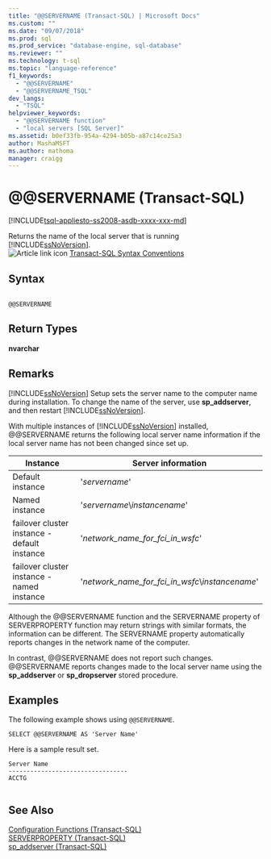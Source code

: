 ```yaml
---
title: "@@SERVERNAME (Transact-SQL) | Microsoft Docs"
ms.custom: ""
ms.date: "09/07/2018"
ms.prod: sql
ms.prod_service: "database-engine, sql-database"
ms.reviewer: ""
ms.technology: t-sql
ms.topic: "language-reference"
f1_keywords: 
  - "@@SERVERNAME"
  - "@@SERVERNAME_TSQL"
dev_langs: 
  - "TSQL"
helpviewer_keywords: 
  - "@@SERVERNAME function"
  - "local servers [SQL Server]"
ms.assetid: b0ef33fb-954a-4294-b05b-a87c14ce25a3
author: MashaMSFT
ms.author: mathoma
manager: craigg
---
```

# &#x40;&#x40;SERVERNAME (Transact-SQL)
[!INCLUDE[tsql-appliesto-ss2008-asdb-xxxx-xxx-md](../../includes/tsql-appliesto-ss2008-asdb-xxxx-xxx-md.md)]

  Returns the name of the local server that is running [!INCLUDE[ssNoVersion](../../includes/ssnoversion-md.md)].  
 ![Article link icon](../../database-engine/configure-windows/media/topic-link.gif "Topic link icon") [Transact-SQL Syntax Conventions](../../t-sql/language-elements/transact-sql-syntax-conventions-transact-sql.md)  
  
## Syntax  
  
```  
  
@@SERVERNAME  
```  
  
## Return Types  
 **nvarchar**  
  
## Remarks  
 [!INCLUDE[ssNoVersion](../../includes/ssnoversion-md.md)] Setup sets the server name to the computer name during installation. To change the name of the server, use **sp_addserver**, and then restart [!INCLUDE[ssNoVersion](../../includes/ssnoversion-md.md)].  
  
 With multiple instances of [!INCLUDE[ssNoVersion](../../includes/ssnoversion-md.md)] installed, @@SERVERNAME returns the following local server name information if the local server name has not been changed since set up.  
  
|Instance|Server information|  
|--------------|------------------------|  
|Default instance|'*servername*'|  
|Named instance|'*servername*\\*instancename*'|  
|failover cluster instance - default instance|'*network_name_for_fci_in_wsfc*'|  
|failover cluster instance - named instance|'*network_name_for_fci_in_wsfc*\\*instancename*'|  
  
 Although the @@SERVERNAME function and the SERVERNAME property of SERVERPROPERTY function may return strings with similar formats, the information can be different. The SERVERNAME property automatically reports changes in the network name of the computer.  
  
 In contrast, @@SERVERNAME does not report such changes. @@SERVERNAME reports changes made to the local server name using the **sp_addserver** or **sp_dropserver** stored procedure.  
  
## Examples  
 The following example shows using `@@SERVERNAME`.  
  
```  
SELECT @@SERVERNAME AS 'Server Name'  
```  
  
 Here is a sample result set.  
  
```  
Server Name  
---------------------------------  
ACCTG  
  
```  
  
## See Also  
 [Configuration Functions &#40;Transact-SQL&#41;](../../t-sql/functions/configuration-functions-transact-sql.md)   
 [SERVERPROPERTY &#40;Transact-SQL&#41;](../../t-sql/functions/serverproperty-transact-sql.md)   
 [sp_addserver &#40;Transact-SQL&#41;](../../relational-databases/system-stored-procedures/sp-addserver-transact-sql.md)  
  
  
